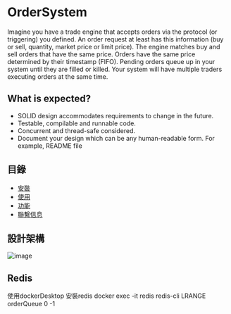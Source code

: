# OrderSystem

Imagine you have a trade engine that accepts orders via the protocol (or triggering) 
you defined. An order request at least has this information (buy or sell, quantity, 
market price or limit price).
The engine matches buy and sell orders that have the same price. Orders have the 
same price determined by their timestamp (FIFO). Pending orders queue up in your 
system until they are filled or killed. Your system will have multiple traders executing 
orders at the same time.
## What is expected?
- SOLID design accommodates requirements to change in the future.
- Testable, compilable and runnable code.
- Concurrent and thread-safe considered.
- Document your design which can be any human-readable form. For example, 
README file

## 目錄

- [安裝](#安裝)
- [使用](#使用)
- [功能](#功能)
- [聯繫信息](#聯繫信息)

## 設計架構
![image](https://github.com/alar2000kimo5/OrderSystem/assets/79575202/9af33b46-51c4-4303-99cc-4db2a20a186e)


## Redis
使用dockerDesktop 安裝redis
docker exec -it redis redis-cli
LRANGE orderQueue 0 -1







